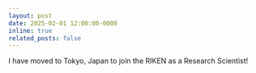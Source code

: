 ```yaml
---
layout: post
date: 2025-02-01 12:00:00-0000
inline: true
related_posts: false
---
```


I have moved to Tokyo, Japan to join the RIKEN as a Research Scientist!
